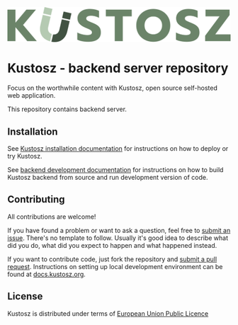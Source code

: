 [![Kustosz](./kustosz_logo.svg)](https://www.kustosz.org)

# Kustosz - backend server repository

Focus on the worthwhile content with Kustosz, open source self-hosted web application.

This repository contains backend server.

## Installation

See [Kustosz installation documentation](https://docs.kustosz.org/en/stable/installation.html) for instructions on how to deploy or try Kustosz.

See [backend development documentation](https://docs.kustosz.org/en/stable/development/backend.html) for instructions on how to build Kustosz backend from source and run development version of code.

## Contributing

All contributions are welcome!

If you have found a problem or want to ask a question, feel free to [submit an issue](https://github.com/KustoszApp/server/issues). There's no template to follow. Usually it's good idea to describe what did you do, what did you expect to happen and what happened instead.

If you want to contribute code, just fork the repository and [submit a pull request](https://github.com/KustoszApp/server/pulls). Instructions on setting up local development environment can be found at [docs.kustosz.org](https://docs.kustosz.org/en/stable/development/backend.html).

## License

Kustosz is distributed under terms of [European Union Public Licence](https://joinup.ec.europa.eu/collection/eupl/eupl-text-eupl-12)

